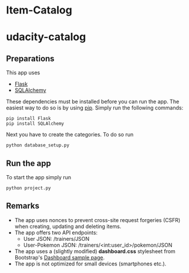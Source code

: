 # Item-Catalog
# udacity-catalog #

## Preparations ##

This app uses 

- [Flask](http://flask.pocoo.org)
- [SQLAlchemy](http://www.sqlalchemy.org)

These dependencies must be installed before you can run the app. The easiest way to do so is by using [pip](https://pypi.python.org/pypi/pip). Simply run the following commands:

    pip install Flask
    pip install SQLAlchemy

Next you have to create the categories. To do so run

	python database_setup.py

## Run the app ##

To start the app simply run
	
	python project.py

## Remarks ##
- The app uses nonces to prevent cross-site request forgeries (CSFR) when creating, updating and deleting items.
- The app offers two API endpoints:
	- User JSON: /trainers/JSON
	- User-Pokemon JSON: /trainers/\<int:user_id\>/pokemon/JSON
- The app uses a (slightly modified) **dashboard.css** stylesheet from Bootstrap's [Dashboard sample page](http://getbootstrap.com/examples/dashboard/).
- The app is not optimized for small devices (smartphones etc.).
